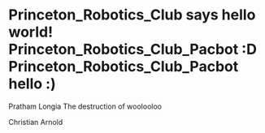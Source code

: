 Princeton_Robotics_Club says hello world!
Princeton_Robotics_Club_Pacbot :D
Princeton_Robotics_Club_Pacbot
hello :)
=======
Pratham Longia
The destruction of woolooloo

Christian Arnold
